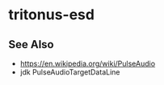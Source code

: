 # tritonus-esd

## See Also

 * https://en.wikipedia.org/wiki/PulseAudio
 * jdk PulseAudioTargetDataLine
